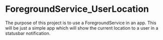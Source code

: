 # ForegroundService_UserLocation

The purpose of this project is to use a ForegroundService in an app.
This will be just a simple app which will show the current location to a user in a statusbar notification.
